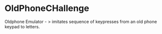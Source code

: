 # OldPhoneCHallenge
Oldphone Emulator - > imitates sequence of keypresses from an old phone keypad to letters.
